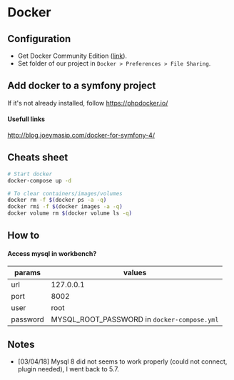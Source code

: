 # Docker

## Configuration

- Get Docker Community Edition ([link](https://www.docker.com/get-docker)).
- Set folder of our project in `Docker > Preferences > File Sharing`.

## Add docker to a symfony project

If it's not already installed, follow https://phpdocker.io/ 

#### Usefull links
http://blog.joeymasip.com/docker-for-symfony-4/

## Cheats sheet

```bash
# Start docker
docker-compose up -d

# To clear containers/images/volumes
docker rm -f $(docker ps -a -q)
docker rmi -f $(docker images -a -q)
docker volume rm $(docker volume ls -q)
```

## How to

#### Access mysql in workbench?
params|values
---|---
url|127.0.0.1
port|8002
user|root
password|MYSQL_ROOT_PASSWORD in `docker-compose.yml`

## Notes

- [03/04/18] Mysql 8 did not seems to work properly (could not connect, plugin needed), I went back to 5.7.
